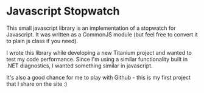 # Javascript Stopwatch

This small javascript library is an implementation of a stopwatch for Javascript. It was written as a CommonJS module (but feel free to convert it to plain js class if you need).

I wrote this library while developing a new Titanium project and wanted to test my code performance. Since I'm using a similar functionality built in .NET diagnostics, I wanted something similar in javascript.

It's also a good chance for me to play with Github - this is my first project that I share on the site :)
